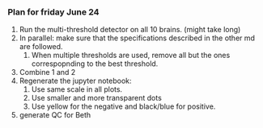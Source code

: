 ### Plan for friday June 24



1. Run the multi-threshold detector on all 10 brains. (might take long) 
2. In parallel: make sure that the specifications described in the other md are followed.
   1. When multiple thresholds are used, remove all but the ones correspopnding to the best threshold.
3. Combine 1 and 2
4. Regenerate the jupyter notebook:
   1. Use same scale in all plots.
   2. Use smaller and more transparent dots
   3. Use yellow for the negative and black/blue for positive.
5. generate QC for Beth